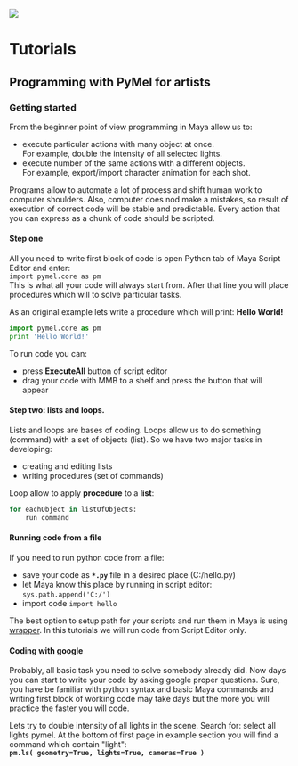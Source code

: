 ![](https://lh3.googleusercontent.com/-90kNXCym1kQ/VznLmU-hxOI/AAAAAAAAFno/0pT_n7X5Q90a7Fv0BCA-ky-NfB67H20jQCCo/s700/bannerDNA_tut_01.jpg)
# Tutorials

## Programming with PyMel for artists
### Getting started  
From the beginner point of view programming in Maya allow us to:
- execute particular actions with many object at once.  
For example, double the intensity of all selected lights.
- execute number of the same actions with a different objects.  
For example, export/import character animation for each shot.

Programs allow to automate a lot of process and shift human work to computer shoulders. Also, computer does nod make a mistakes, so result of execution of correct code will be stable and predictable. Every action that you can express as a chunk of code should be scripted. 

#### Step one
All you need to write first block of code is open Python tab of Maya Script Editor and enter:  
`import pymel.core as pm`  
This is what all your code will always start from. After that line you will place procedures which will to solve particular tasks. 

As an original example lets write a procedure which will print: **Hello World!**
```python
import pymel.core as pm
print 'Hello World!'
```
To run code you can:
- press **ExecuteAll** button of script editor
- drag your code with MMB to a shelf and press the button that will appear

#### Step two: lists and loops.
Lists and loops are bases of coding. Loops allow us to do something (command) with a set of objects (list). So we have two major tasks in developing:
- creating and editing lists
- writing procedures (set of commands)  


Loop allow to apply **procedure** to a **list**:
```python
for eachObject in listOfObjects:
    run command
```

#### Running code from a file
If you need to run python code from a file: 
- save your code as **`*.py`** file in a desired place (C:/hello.py)
- let Maya know this place by running in script editor: `sys.path.append('C:/')`
- import code `import hello`

The best option to setup path for your scripts and run them in Maya is using [wrapper](02-codex-dna#running-maya-and-nuke-with-wrappers). In this tutorials we will run code from Script Editor only. 

#### Coding with google
Probably, all basic task you need to solve somebody already did. Now days you can start to write your code by asking google proper questions. Sure, you have be familiar with python syntax and basic Maya commands and writing first block of working code may take days but the more you will practice the faster you will code.

Lets try to double intensity of all lights in the scene. Search for: select all lights pymel. At the bottom of first page in example section you will find a command which contain "light":  
**`pm.ls( geometry=True, lights=True, cameras=True )`**